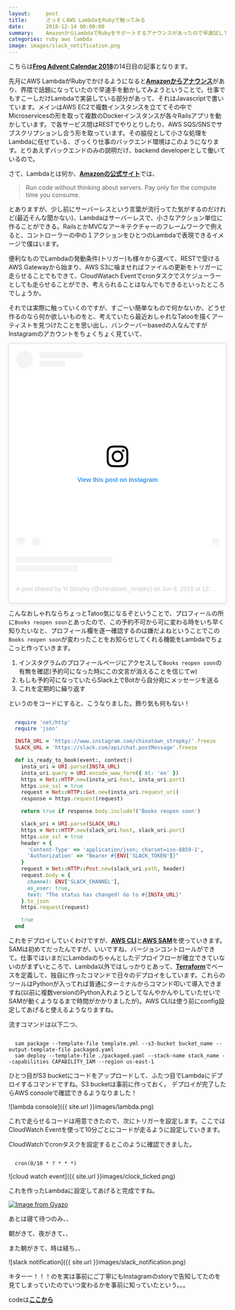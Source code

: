 ```yaml
---
layout:     post
title:      さっそくAWS LambdaをRubyで触ってみる
date:       2018-12-14 00:00:00
summary:    AmazonからLambdaでRubyをサポートするアナウンスがあったので早速試してみる
categories: ruby aws lambda
image: images/slack_notification.png
---
```


こちらは[**Frog Advent Calendar 2018**](https://adventar.org/calendars/2875)の14日目の記事となります。

先月にAWS LambdaがRubyでかけるようになると[**Amazonからアナウンス**](https://aws.amazon.com/blogs/compute/announcing-ruby-support-for-aws-lambda/)があり、界隈で話題になっていたので早速手を動かしてみようということで。仕事でもすこーしだけLambdaで実装している部分があって、それはJavascriptで書いています。メインはAWS EC2で複数インスタンスを立ててその中でMicroservicesの形を取って複数のDockerインスタンスが各々Railsアプリを動かしています。で各サービス間はRESTでやりとりしたり、AWS SQS/SNSでサブスクリプションし合う形を取っています。その脇役として小さな処理をLambdaに任せている、ざっくり仕事のバックエンド環境はこのようになります。とりあえずバックエンドのみの説明だけ、backend developerとして働いているので。


さて、Lambdaとは何か、[**Amazonの公式サイト**](https://aws.amazon.com/lambda/)では、
> Run code without thinking about servers. Pay only for the compute time you consume.

とありますが、少し前にサーバーレスという言葉が流行ってた気がするのだけれど(最近そんな聞かない)、Lambdaはサーバーレスで、小さなアクション単位に作ることができる。RailsとかMVCなアーキテクチャーのフレームワークで例えると、コントローラーの中の１アクションをひとつのLambdaで表現できるイメージで僕はいます。

便利なものでLambdaの発動条件(トリガー)も様々から選べて、RESTで受けるAWS Gatewayから始まり、AWS S3に噛ませればファイルの更新をトリガーに走らせることでもできて、CloudWatach Eventでcronタスクでスケジューラーとしても走らせることができ、考えられることはなんでもできるといったところでしょうか。

それでは実際に触っていくのですが、すごーい簡単なもので何かないか、どうせ作るのなら何か欲しいものをと、考えていたら最近おしゃれなTatooを描くアーティストを見つけたことを思い出し、バンクーバーbasedの人なんですがInstagramのアカウントをちょくちょく見ていて、

<blockquote class="instagram-media" data-instgrm-permalink="https://www.instagram.com/p/Bjsb1NLlz0I/?utm_source=ig_embed&amp;utm_medium=loading" data-instgrm-version="12" style=" background:#FFF; border:0; border-radius:3px; box-shadow:0 0 1px 0 rgba(0,0,0,0.5),0 1px 10px 0 rgba(0,0,0,0.15); margin: 1px; max-width:658px; min-width:326px; padding:0; width:99.375%; width:-webkit-calc(100% - 2px); width:calc(100% - 2px);"><div style="padding:16px;"> <a href="https://www.instagram.com/p/Bjsb1NLlz0I/?utm_source=ig_embed&amp;utm_medium=loading" style=" background:#FFFFFF; line-height:0; padding:0 0; text-align:center; text-decoration:none; width:100%;" target="_blank"> <div style=" display: flex; flex-direction: row; align-items: center;"> <div style="background-color: #F4F4F4; border-radius: 50%; flex-grow: 0; height: 40px; margin-right: 14px; width: 40px;"></div> <div style="display: flex; flex-direction: column; flex-grow: 1; justify-content: center;"> <div style=" background-color: #F4F4F4; border-radius: 4px; flex-grow: 0; height: 14px; margin-bottom: 6px; width: 100px;"></div> <div style=" background-color: #F4F4F4; border-radius: 4px; flex-grow: 0; height: 14px; width: 60px;"></div></div></div><div style="padding: 19% 0;"></div><div style="display:block; height:50px; margin:0 auto 12px; width:50px;"><svg width="50px" height="50px" viewBox="0 0 60 60" version="1.1" xmlns="https://www.w3.org/2000/svg" xmlns:xlink="https://www.w3.org/1999/xlink"><g stroke="none" stroke-width="1" fill="none" fill-rule="evenodd"><g transform="translate(-511.000000, -20.000000)" fill="#000000"><g><path d="M556.869,30.41 C554.814,30.41 553.148,32.076 553.148,34.131 C553.148,36.186 554.814,37.852 556.869,37.852 C558.924,37.852 560.59,36.186 560.59,34.131 C560.59,32.076 558.924,30.41 556.869,30.41 M541,60.657 C535.114,60.657 530.342,55.887 530.342,50 C530.342,44.114 535.114,39.342 541,39.342 C546.887,39.342 551.658,44.114 551.658,50 C551.658,55.887 546.887,60.657 541,60.657 M541,33.886 C532.1,33.886 524.886,41.1 524.886,50 C524.886,58.899 532.1,66.113 541,66.113 C549.9,66.113 557.115,58.899 557.115,50 C557.115,41.1 549.9,33.886 541,33.886 M565.378,62.101 C565.244,65.022 564.756,66.606 564.346,67.663 C563.803,69.06 563.154,70.057 562.106,71.106 C561.058,72.155 560.06,72.803 558.662,73.347 C557.607,73.757 556.021,74.244 553.102,74.378 C549.944,74.521 548.997,74.552 541,74.552 C533.003,74.552 532.056,74.521 528.898,74.378 C525.979,74.244 524.393,73.757 523.338,73.347 C521.94,72.803 520.942,72.155 519.894,71.106 C518.846,70.057 518.197,69.06 517.654,67.663 C517.244,66.606 516.755,65.022 516.623,62.101 C516.479,58.943 516.448,57.996 516.448,50 C516.448,42.003 516.479,41.056 516.623,37.899 C516.755,34.978 517.244,33.391 517.654,32.338 C518.197,30.938 518.846,29.942 519.894,28.894 C520.942,27.846 521.94,27.196 523.338,26.654 C524.393,26.244 525.979,25.756 528.898,25.623 C532.057,25.479 533.004,25.448 541,25.448 C548.997,25.448 549.943,25.479 553.102,25.623 C556.021,25.756 557.607,26.244 558.662,26.654 C560.06,27.196 561.058,27.846 562.106,28.894 C563.154,29.942 563.803,30.938 564.346,32.338 C564.756,33.391 565.244,34.978 565.378,37.899 C565.522,41.056 565.552,42.003 565.552,50 C565.552,57.996 565.522,58.943 565.378,62.101 M570.82,37.631 C570.674,34.438 570.167,32.258 569.425,30.349 C568.659,28.377 567.633,26.702 565.965,25.035 C564.297,23.368 562.623,22.342 560.652,21.575 C558.743,20.834 556.562,20.326 553.369,20.18 C550.169,20.033 549.148,20 541,20 C532.853,20 531.831,20.033 528.631,20.18 C525.438,20.326 523.257,20.834 521.349,21.575 C519.376,22.342 517.703,23.368 516.035,25.035 C514.368,26.702 513.342,28.377 512.574,30.349 C511.834,32.258 511.326,34.438 511.181,37.631 C511.035,40.831 511,41.851 511,50 C511,58.147 511.035,59.17 511.181,62.369 C511.326,65.562 511.834,67.743 512.574,69.651 C513.342,71.625 514.368,73.296 516.035,74.965 C517.703,76.634 519.376,77.658 521.349,78.425 C523.257,79.167 525.438,79.673 528.631,79.82 C531.831,79.965 532.853,80.001 541,80.001 C549.148,80.001 550.169,79.965 553.369,79.82 C556.562,79.673 558.743,79.167 560.652,78.425 C562.623,77.658 564.297,76.634 565.965,74.965 C567.633,73.296 568.659,71.625 569.425,69.651 C570.167,67.743 570.674,65.562 570.82,62.369 C570.966,59.17 571,58.147 571,50 C571,41.851 570.966,40.831 570.82,37.631"></path></g></g></g></svg></div><div style="padding-top: 8px;"> <div style=" color:#3897f0; font-family:Arial,sans-serif; font-size:14px; font-style:normal; font-weight:550; line-height:18px;"> View this post on Instagram</div></div><div style="padding: 12.5% 0;"></div> <div style="display: flex; flex-direction: row; margin-bottom: 14px; align-items: center;"><div> <div style="background-color: #F4F4F4; border-radius: 50%; height: 12.5px; width: 12.5px; transform: translateX(0px) translateY(7px);"></div> <div style="background-color: #F4F4F4; height: 12.5px; transform: rotate(-45deg) translateX(3px) translateY(1px); width: 12.5px; flex-grow: 0; margin-right: 14px; margin-left: 2px;"></div> <div style="background-color: #F4F4F4; border-radius: 50%; height: 12.5px; width: 12.5px; transform: translateX(9px) translateY(-18px);"></div></div><div style="margin-left: 8px;"> <div style=" background-color: #F4F4F4; border-radius: 50%; flex-grow: 0; height: 20px; width: 20px;"></div> <div style=" width: 0; height: 0; border-top: 2px solid transparent; border-left: 6px solid #f4f4f4; border-bottom: 2px solid transparent; transform: translateX(16px) translateY(-4px) rotate(30deg)"></div></div><div style="margin-left: auto;"> <div style=" width: 0px; border-top: 8px solid #F4F4F4; border-right: 8px solid transparent; transform: translateY(16px);"></div> <div style=" background-color: #F4F4F4; flex-grow: 0; height: 12px; width: 16px; transform: translateY(-4px);"></div> <div style=" width: 0; height: 0; border-top: 8px solid #F4F4F4; border-left: 8px solid transparent; transform: translateY(-4px) translateX(8px);"></div></div></div> <div style="display: flex; flex-direction: column; flex-grow: 1; justify-content: center; margin-bottom: 24px;"> <div style=" background-color: #F4F4F4; border-radius: 4px; flex-grow: 0; height: 14px; margin-bottom: 6px; width: 224px;"></div> <div style=" background-color: #F4F4F4; border-radius: 4px; flex-grow: 0; height: 14px; width: 144px;"></div></div></a><p style=" color:#c9c8cd; font-family:Arial,sans-serif; font-size:14px; line-height:17px; margin-bottom:0; margin-top:8px; overflow:hidden; padding:8px 0 7px; text-align:center; text-overflow:ellipsis; white-space:nowrap;"><a href="https://www.instagram.com/p/Bjsb1NLlz0I/?utm_source=ig_embed&amp;utm_medium=loading" style=" color:#c9c8cd; font-family:Arial,sans-serif; font-size:14px; font-style:normal; font-weight:normal; line-height:17px; text-decoration:none;" target="_blank">A post shared by Yi Stropky (@chinatown_stropky)</a> on <time style=" font-family:Arial,sans-serif; font-size:14px; line-height:17px;" datetime="2018-06-06T19:04:49+00:00">Jun 6, 2018 at 12:04pm PDT</time></p></div></blockquote><script async src="//www.instagram.com/embed.js"></script>


こんなおしゃれならちょっとTatoo気になるぞということで、プロフィールの所に`Books reopen soon`とあったので、この予約不可から可に変わる時をいち早く知りたいなと、プロフィール欄を逐一確認するのは嫌だよねということでこの`Books reopen soon`が変わったことをお知らせしてくれる機能をLambdaでちょこっと作っていきます。

1. インスタグラムのプロフィールページにアクセスして`Books reopen soon`の有無を確認(予約可になった時にこの文言が消えることを信じてw)
2. もしも予約可になっていたらSlack上でBotから自分宛にメッセージを送る
3. これを定期的に繰り返す

というのをコードにすると、こうなりました。飾り気も何もない！

```ruby

  require 'net/http'
  require 'json'

  INSTA_URL = 'https://www.instagram.com/chinatown_stropky/'.freeze
  SLACK_URL = 'https://slack.com/api/chat.postMessage'.freeze

  def is_ready_to_book(event:, context:)
    insta_uri = URI.parse(INSTA_URL)
    insta_uri.query = URI.encode_www_form({ hl: 'en' })
    https = Net::HTTP.new(insta_uri.host, insta_uri.port)
    https.use_ssl = true
    request = Net::HTTP::Get.new(insta_uri.request_uri)
    response = https.request(request)

    return true if response.body.include?('Books reopen soon')

    slack_uri = URI.parse(SLACK_URL)
    https = Net::HTTP.new(slack_uri.host, slack_uri.port)
    https.use_ssl = true
    header = {
      'Content-Type' => 'application/json; charset=iso-8859-1',
      'Authorization' => "Bearer #{ENV['SLACK_TOKEN']}"
    }
    request = Net::HTTP::Post.new(slack_uri.path, header)
    request.body = {
      channel: ENV['SLACK_CHANNEL'],
      as_user: true,
      text: "The status has changed! Go to #{INSTA_URL}"
    }.to_json
    https.request(request)

    true
  end

```

これをデプロイしていくわけですが、[**AWS CLI**](https://aws.amazon.com/cli/)と[**AWS SAM**](https://docs.aws.amazon.com/serverless-application-model/latest/developerguide/what-is-sam.html)を使っていきます。SAMは初めてだったんですが、いいですね、バージョンコントロールができて。仕事ではいまだにLambdaのちゃんとしたデプロイフローが確立できていないのがまずいところで、Lambda以外ではしっかりとあって、[**Terraform**](https://www.terraform.io/)でベースを定義して、独自に作ったコマンドで日々のデプロイをしています。これらのツールはPythonが入ってれば普通にターミナルからコマンド叩いて導入できますね(以前に複数versionのPython入れようとしてなんやかんやしていたせいでSAMが動くようなるまで時間がかかりましたが)。AWS CLIは使う前にconfig設定してあげると使えるようなりますね。

流すコマンドは以下二つ、
```

  sam package --template-file template.yml --s3-bucket bucket_name --output-template-file packaged.yaml
  sam deploy --template-file ./packaged.yaml --stack-name stack_name --capabilities CAPABILITY_IAM --region us-east-1

```
ひとつ目がS3 bucketにコードをアップロードして、ふたつ目でLambdaにデプロイするコマンドですね。S3 bucketは事前に作っておく。
デプロイが完了したらAWS consoleで確認できるようなりました！

![lambda console]({{ site.url }}images/lambda.png)

これで走らせるコードは用意できたので、次にトリガーを設定します。ここではCloudWatch Eventを使って10分ごとにコードが走るように設定していきます。

CloudWatchでcronタスクを設定するとこのように確認できました。
```

  cron(0/10 * ? * * *)

```
![cloud watch event]({{ site.url }}images/clock_ticked.png)

これを作ったLambdaに設定してあげると完成ですね。

[![Image from Gyazo](https://i.gyazo.com/8764c918406cfad8ad7e75eb4358abc9.gif)](https://gyazo.com/8764c918406cfad8ad7e75eb4358abc9)

あとは寝て待つのみ、、

朝がきて、夜がきて、、

また朝がきて、時は経ち、、

![slack notification]({{ site.url }}images/slack_notification.png)

キターー！！！のを実は事前にご丁寧にもInstagramのstoryで告知してたのを見てしまっていたのでいつ変わるかを事前に知っていたという。。。


codeは[**ここから**](https://github.com/ikuto0608/insta_notification)

